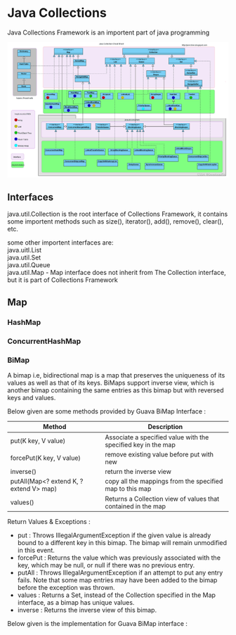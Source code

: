 # Java Collections

Java Collections Framework is an importent part of java programming

![](../images/java_collections.png)

## Interfaces
java.util.Collection is the root interface of Collections Framework, it contains some importent methods such as size(), iterator(), add(), remove(), clear(), etc.

some other importent interfaces are:</br>
java.uitl.List</br>
java.util.Set</br>
java.util.Queue</br>
java.util.Map - Map interface does not inherit from The Collection interface, but it is part of Collections Framework



## Map
### HashMap
### ConcurrentHashMap
### BiMap
A bimap i.e, bidirectional map is a map that preserves the uniqueness of its values as well as that of its keys. BiMaps support inverse view, which is another bimap containing the same entries as this bimap but with reversed keys and values.

Below given are some methods provided by Guava BiMap Interface :

| Method | Description | 
| ---- | ---- | 
| put(K key, V value) | Associate a specified value with the specified key in the map | 
| forcePut(K key, V value) | remove existing value before put with new | 
| inverse() | return the inverse view  | 
| putAll(Map<? extend K, ? extend V> map) | copy all the mappings from the specified map to this map | 
| values() | Returns a Collection view of values that contained in the map | 

Return Values & Exceptions :

* put : Throws IllegalArgumentException if the given value is already bound to a different key in this bimap. The bimap will remain unmodified in this event.
* forcePut : Returns the value which was previously associated with the key, which may be null, or null if there was no previous entry.
* putAll : Throws IllegalArgumentException if an attempt to put any entry fails. Note that some map entries may have been added to the bimap before the exception was thrown.
* values : Returns a Set, instead of the Collection specified in the Map interface, as a bimap has unique values.
* inverse : Returns the inverse view of this bimap.

Below given is the implementation for Guava BiMap interface :
